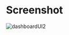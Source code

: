 # Screenshot

![dashboardUI2](https://github.com/user-attachments/assets/a26a2a7a-9f27-4a41-90e6-a4878816c826)
